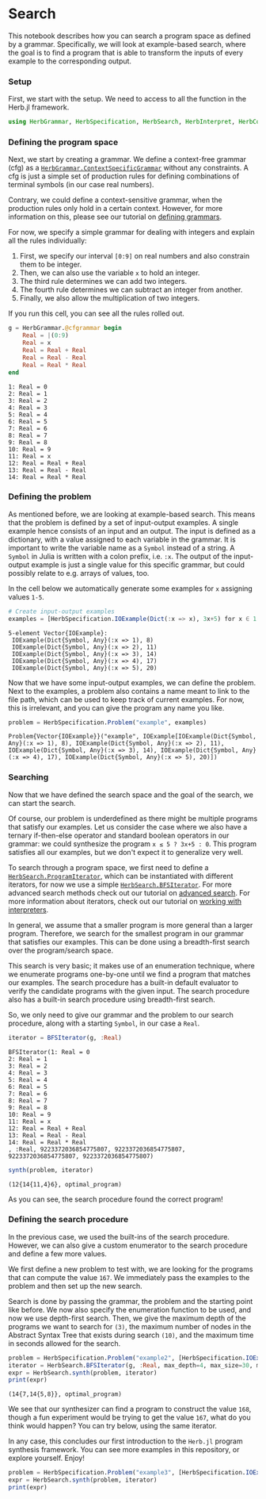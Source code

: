 # Search

This notebook describes how you can search a program space as defined by a grammar.
Specifically, we will look at example-based search, where the goal is to find a program that is able to transform the inputs of every example to the corresponding output.

### Setup
First, we start with the setup. We need to access to all the function in the Herb.jl framework.


```julia
using HerbGrammar, HerbSpecification, HerbSearch, HerbInterpret, HerbConstraints
```

### Defining the program space

Next, we start by creating a grammar. We define a context-free grammar (cfg) as a [`HerbGrammar.ContextSpecificGrammar`](@ref) without any constraints. A cfg is just a simple set of production rules for defining combinations of terminal symbols (in our case real numbers). 

Contrary, we could define a context-sensitive grammar, when the production rules only hold in a certain context. However, for more information on this, please see our tutorial on [defining grammars](defining_grammars.md).

For now, we specify a simple grammar for dealing with integers and explain all the rules individually:

1. First, we specify our interval `[0:9]` on real numbers and also constrain them to be integer.
2. Then, we can also use the variable `x` to hold an integer.
3. The third rule determines we can add two integers.
4. The fourth rule determines we can subtract an integer from another.
5. Finally, we also allow the multiplication of two integers.

If you run this cell, you can see all the rules rolled out.


```julia
g = HerbGrammar.@cfgrammar begin
    Real = |(0:9)
    Real = x
    Real = Real + Real
    Real = Real - Real
    Real = Real * Real
end
```


    1: Real = 0
    2: Real = 1
    3: Real = 2
    4: Real = 3
    5: Real = 4
    6: Real = 5
    7: Real = 6
    8: Real = 7
    9: Real = 8
    10: Real = 9
    11: Real = x
    12: Real = Real + Real
    13: Real = Real - Real
    14: Real = Real * Real



### Defining the problem

As mentioned before, we are looking at example-based search. 
This means that the problem is defined by a set of input-output examples. 
A single example hence consists of an input and an output.
The input is defined as a dictionary, with a value assigned to each variable in the grammar.
It is important to write the variable name as a `Symbol` instead of a string.
A `Symbol` in Julia is written with a colon prefix, i.e. `:x`. 
The output of the input-output example is just a single value for this specific grammar, but could possibly relate to e.g. arrays of values, too.

In the cell below we automatically generate some examples for `x` assigning values `1-5`.


```julia
# Create input-output examples
examples = [HerbSpecification.IOExample(Dict(:x => x), 3x+5) for x ∈ 1:5]
```


    5-element Vector{IOExample}:
     IOExample(Dict{Symbol, Any}(:x => 1), 8)
     IOExample(Dict{Symbol, Any}(:x => 2), 11)
     IOExample(Dict{Symbol, Any}(:x => 3), 14)
     IOExample(Dict{Symbol, Any}(:x => 4), 17)
     IOExample(Dict{Symbol, Any}(:x => 5), 20)


Now that we have some input-output examples, we can define the problem. 
Next to the examples, a problem also contains a name meant to link to the file path, which can be used to keep track of current examples. 
For now, this is irrelevant, and you can give the program any name you like.


```julia
problem = HerbSpecification.Problem("example", examples)
```


    Problem{Vector{IOExample}}("example", IOExample[IOExample(Dict{Symbol, Any}(:x => 1), 8), IOExample(Dict{Symbol, Any}(:x => 2), 11), IOExample(Dict{Symbol, Any}(:x => 3), 14), IOExample(Dict{Symbol, Any}(:x => 4), 17), IOExample(Dict{Symbol, Any}(:x => 5), 20)])


### Searching

Now that we have defined the search space and the goal of the search, we can start the search. 

Of course, our problem is underdefined as there might be multiple programs that satisfy our examples. 
Let us consider the case where we also have a ternary if-then-else operator and standard boolean operators in our grammar: we could synthesize the program `x ≤ 5 ? 3x+5 : 0`. 
This program satisfies all our examples, but we don't expect it to generalize very well.

To search through a program space, we first need to define a [`HerbSearch.ProgramIterator`](@ref), which can be instantiated with different iterators, for now we use a simple [`HerbSearch.BFSIterator`](@ref). For more advanced search methods check out our tutorial on [advanced search](.advanced_search.md). For more information about iterators, check out our tutorial on [working with interpreters](.working_with_interpreters.md). 

In general, we assume that a smaller program is more general than a larger program. 
Therefore, we search for the smallest program in our grammar that satisfies our examples. 
This can be done using a breadth-first search over the program/search space.

This search is very basic; it makes use of an enumeration technique, where we enumerate programs one-by-one until we find a program that matches our examples. The search procedure has a built-in default evaluator to verify the candidate programs with the given input. The search procedure also has a built-in search procedure using breadth-first search. 

So, we only need to give our grammar and the problem to our search procedure, along with a starting `Symbol`, in our case a `Real`. 


```julia
iterator = BFSIterator(g, :Real)
```


    BFSIterator(1: Real = 0
    2: Real = 1
    3: Real = 2
    4: Real = 3
    5: Real = 4
    6: Real = 5
    7: Real = 6
    8: Real = 7
    9: Real = 8
    10: Real = 9
    11: Real = x
    12: Real = Real + Real
    13: Real = Real - Real
    14: Real = Real * Real
    , :Real, 9223372036854775807, 9223372036854775807, 9223372036854775807, 9223372036854775807)



```julia
synth(problem, iterator)
```


    (12{14{11,4}6}, optimal_program)


As you can see, the search procedure found the correct program!

### Defining the search procedure

In the previous case, we used the built-ins of the search procedure. However, we can also give a custom enumerator to the search procedure and define a few more values.

We first define a new problem to test with, we are looking for the programs that can compute the value `167`. We immediately pass the examples to the problem and then set up the new search.

Search is done by passing the grammar, the problem and the starting point like before. We now also specify the enumeration function to be used, and now we use depth-first search. Then, we give the maximum depth of the programs we want to search for `(3)`, the maximum number of nodes in the Abstract Syntax Tree that exists during search `(10)`, and the maximum time in seconds allowed for the search.


```julia
problem = HerbSpecification.Problem("example2", [HerbSpecification.IOExample(Dict(:x => x), 168) for x ∈ 1:5])
iterator = HerbSearch.BFSIterator(g, :Real, max_depth=4, max_size=30, max_time=180)
expr = HerbSearch.synth(problem, iterator)
print(expr)
```

    (14{7,14{5,8}}, optimal_program)

We see that our synthesizer can find a program to construct the value `168`, though a fun experiment would be trying to get the value `167`, what do you think would happen? You can try below, using the same iterator.

In any case, this concludes our first introduction to the `Herb.jl` program synthesis framework. You can see more examples in this repository, or explore yourself. Enjoy!


```julia
problem = HerbSpecification.Problem("example3", [HerbSpecification.IOExample(Dict(:x => x), 167) for x ∈ 1:5])
expr = HerbSearch.synth(problem, iterator)
print(expr)
```
